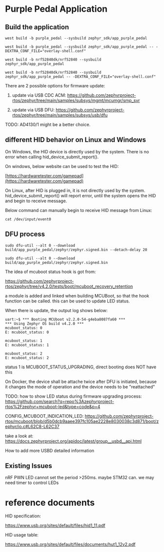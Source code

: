 # Purple Pedal Application

## Build the application
```shell
west build -b purple_pedal --sysbuild zephyr_sdk/app_purple_pedal

west build -b purple_pedal --sysbuild zephyr_sdk/app_purple_pedal -- -DEXTRA_CONF_FILE="overlay-shell.conf"

west build -b nrf52840dk/nrf52840 --sysbuild zephyr_sdk/app_purple_pedal

west build -b nrf52840dk/nrf52840 --sysbuild zephyr_sdk/app_purple_pedal -- -DEXTRA_CONF_FILE="overlay-shell.conf"

```

There are 2 possible options for firmware update:

1. update via USB CDC ACM: https://github.com/zephyrproject-rtos/zephyr/tree/main/samples/subsys/mgmt/mcumgr/smp_svr

2. update via USB DFU: https://github.com/zephyrproject-rtos/zephyr/tree/main/samples/subsys/usb/dfu


TODO: AD4130/1 might be a better choice.

## different HID behavior on Linux and Windows

On Windows, the HID device is directly used by the system. There is no error when calling
hid_device_submit_report(). 

On windows, below website can be used to test the HID:

[https://hardwaretester.com/gamepad](https://hardwaretester.com/gamepad)

On Linux, after HID is plugged in, it is not directly used by the system.
hid_device_submit_report() will report error, until the system opens the HID and begin to receive message.

Below command can manually begin to receive HID message from Linux:
```shell
cat /dev/input/event0
```


## DFU process

```
sudo dfu-util --alt 0 --download build/app_purple_pedal/zephyr/zephyr.signed.bin --detach-delay 20

sudo dfu-util --alt 0 --download build/app_purple_pedal/zephyr/zephyr.signed.bin
```

The idea of mcuboot status hook is got from:

https://github.com/zephyrproject-rtos/zephyr/tree/v4.2.0/tests/boot/mcuboot_recovery_retention

a module is added and linked when building MCUBoot, so that the hook function can be called.
this can be used to update LED status.


When there is update, the output log shows below:

```
uart:~$ *** Booting MCUboot v2.2.0-54-g4eba8087fa60 ***
*** Using Zephyr OS build v4.2.0 ***
mcuboot_status: 0
E: mcuboot_status: 0

mcuboot_status: 1
E: mcuboot_status: 1

mcuboot_status: 2
E: mcuboot_status: 2
```
status 1 is MCUBOOT_STATUS_UPGRADING, direct booting does NOT have this

On Docker, the device shall be attache twice after DFU is initiated, because it changes the mode of operation and the device needs to be "reattached"

TODO: how to show LED status during firmware upgrading process:
https://github.com/search?q=repo%3Azephyrproject-rtos%2Fzephyr+mcuboot-led&type=code&p=4

CONFIG_MCUBOOT_INDICATION_LED:
https://github.com/zephyrproject-rtos/mcuboot/blob/d5b0dcb9aaee397fc105ae2228e8030038c3d871/boot/zephyr/io.c#L62C8-L62C37

take a look at:
https://docs.zephyrproject.org/apidoc/latest/group__usbd__api.html

How to add more USBD detailed information

## Existing Issues

nRF PWN LED cannot set the period >250ms. maybe STM32 can. we may need timer to control LEDs


# reference documents

HID specification:

https://www.usb.org/sites/default/files/hid1_11.pdf

HID usage table:

https://www.usb.org/sites/default/files/documents/hut1_12v2.pdf
